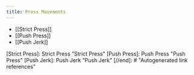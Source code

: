 ```yaml
---
title: Press Movements
---
```


- [[Strict Press]]
- [[Push Press]]
- [[Push Jerk]]


[//begin]: # "Autogenerated link references for markdown compatibility"
[Strict Press]: Strict Press "Strict Press"
[Push Press]: Push Press "Push Press"
[Push Jerk]: Push Jerk "Push Jerk"
[//end]: # "Autogenerated link references"